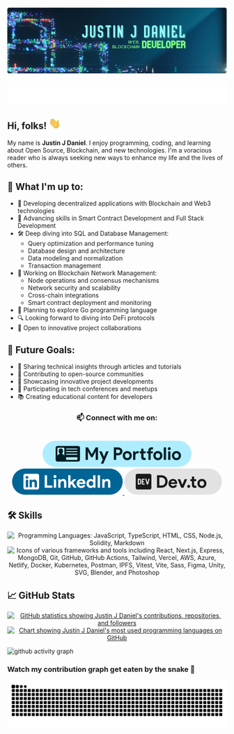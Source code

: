 [![Justin J Daniel's Banner](./assets/banner.webp)](https://justinjdaniel.com)

<p align="center">
  <a href="https://justinjdaniel.com">
      <img src="./assets/typing-svg.svg" alt="Typing animation showing 'Justin J Daniel'">
  </a>
  </p>

  <h2 align="left">
    Hi, folks!
    <img src="./assets/wave.webp" width="28" alt="Waving hand">
</h2>

My name is **Justin J Daniel**. I enjoy programming, coding, and learning about Open Source, Blockchain, and new technologies. I'm a voracious reader who is always seeking new ways to enhance my life and the lives of others.

## 🚀 What I'm up to:

- 🔭 Developing decentralized applications with Blockchain and Web3 technologies
- 🌱 Advancing skills in Smart Contract Development and Full Stack Development
- 🛠️ Deep diving into SQL and Database Management:
  - Query optimization and performance tuning
  - Database design and architecture
  - Data modeling and normalization
  - Transaction management
- 🔗 Working on Blockchain Network Management:
  - Node operations and consensus mechanisms
  - Network security and scalability
  - Cross-chain integrations
  - Smart contract deployment and monitoring
- 🎯 Planning to explore Go programming language
- 🔍 Looking forward to diving into DeFi protocols
- 👥 Open to innovative project collaborations

## 🎯 Future Goals:

- 📝 Sharing technical insights through articles and tutorials
- 🤝 Contributing to open-source communities
- 🚀 Showcasing innovative project developments
- 🎤 Participating in tech conferences and meetups
- 📚 Creating educational content for developers

<h3 align="center">
📫 Connect with me on:
<br/>
<br/>
<p align='center'>
    <a href="https://justinjdaniel.com">
    <img src="./assets/portfolio-badge.svg" alt="Link to Justin J Daniel's Portfolio Website" />
  </a>
  <a href="https://linkedin.com/in/justin-j-daniel">
    <img src="./assets/linkedin-badge.svg" alt="LinkedIn profile of Justin J Daniel" />
    </a>
    <a href="https://dev.to/justinjdaniel">
    <img src="./assets/devto-badge.svg" alt="Link to Justin J Daniel's Dev.to Profile" />
  </a>
</p>
</h3>

## 🛠️ Skills

<p align="center">
<img alt="Programming Languages: JavaScript, TypeScript, HTML, CSS, Node.js, Solidity, Markdown" src="https://skillicons.dev/icons?i=js,ts,html,css,nodejs,solidity,markdown&perline=7"/>
<br/>
<img alt="Icons of various frameworks and tools including React, Next.js, Express, MongoDB, Git, GitHub, GitHub Actions, Tailwind, Vercel, AWS, Azure, Netlify, Docker, Kubernetes, Postman, IPFS, Vitest, Vite, Sass, Figma, Unity, SVG, Blender, and Photoshop" src="https://skillicons.dev/icons?i=react,next,express,mongodb,git,github,githubactions,tailwind,vercel,aws,azure,netlify,docker,kubernetes,postman,ipfs,vitest,vite,sass,figma,unity,svg,blender,photoshop&perline=8"/>
</p>

## &#x1f4c8; GitHub Stats

<p align="center">
  <a href="https://github.com/Justinjdaniel">
    <img align="center" src="https://github-readme-stats.vercel.app/api?username=JustinJDaniel&show_icons=true&hide_border=true&line_height=27&count_private=true&include_all_commits=true&theme=github_dark" alt="GitHub statistics showing Justin J Daniel's contributions, repositories, and followers" />
  </a>
<a href="https://github.com/Justinjdaniel">
  <img align="center" src="https://github-readme-stats.vercel.app/api/top-langs/?username=JustinJDaniel&layout=compact&hide_border=true&theme=github_dark&hide=html,css,ejs&exclude_repo=learn-AR" alt="Chart showing Justin J Daniel's most used programming languages on GitHub" />
  </a>
</p>

![github activity graph](https://github-readme-activity-graph.vercel.app/graph?username=JustinJDaniel&theme=react-dark&hide_border=true&area=true)

### Watch my contribution graph get eaten by the snake 🐍

<picture>
  <source media="(prefers-color-scheme: dark)" srcset="https://raw.githubusercontent.com/Justinjdaniel/JustinJDaniel/output/github-contribution-grid-snake-dark.svg">
  <source media="(prefers-color-scheme: light)" srcset="https://raw.githubusercontent.com/Justinjdaniel/JustinJDaniel/output/github-contribution-grid-snake.svg">
  <img alt="Animation of a snake eating Justin J Daniel's GitHub contributions" src="https://raw.githubusercontent.com/Justinjdaniel/JustinJDaniel/output/github-contribution-grid-snake.svg">
</picture>
